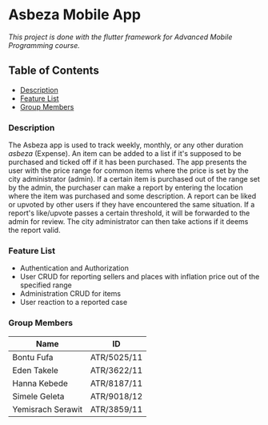 # Asbeza Mobile App

<i> This project is done with the flutter framework for Advanced Mobile Programming course. </i>

## Table of Contents

- [Description](#description)
- [Feature List](#feature-list)
- [Group Members](#group-members)

### **Description**
The Asbeza app is used to track weekly, monthly, or any other duration <i>asbeza</i> (Expense). An item can be added to a list if it's supposed to be purchased and ticked off if it has been purchased. The app presents the user with the price range for common items where the price is set by the city administrator (admin). If a certain item is purchased out of the range set by the admin, the purchaser can make a report by entering the location where the item was purchased and some description. A report can be liked or upvoted by other users if they have encountered the same situation. If a report's like/upvote passes a certain threshold, it will be forwarded to the admin for review. The city administrator can then take actions if it deems the report valid. 

### **Feature List**

- Authentication and Authorization
- User CRUD for reporting sellers and places with inflation price out of the specified range
- Administration CRUD for items
- User reaction to a reported case

### **Group Members**

| Name        | ID           | 
| ------------- |:-------------:|
| Bontu Fufa      | ATR/5025/11 | 
| Eden Takele      | ATR/3622/11      | 
| Hanna Kebede | ATR/8187/11     | 
| Simele Geleta | ATR/9018/12     | 
| Yemisrach Serawit | ATR/3859/11      | 
